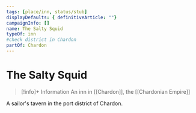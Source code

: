 ```yaml
---
tags: [place/inn, status/stub]
displayDefaults: { definitiveArticle: ""}
campaignInfo: []
name: The Salty Squid
typeOf: inn
#check district in Chardon
partOf: Chardon
---
```

# The Salty Squid
>[!info]+ Information
> An  inn in [[Chardon]], the [[Chardonian Empire]]

A sailor's tavern in the port district of Chardon.

